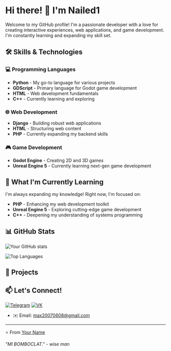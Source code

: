 # Hi there! 👋 I'm Nailed1

Welcome to my GitHub profile! I'm a passionate developer with a love for creating interactive experiences, web applications, and game development. I'm constantly learning and expanding my skill set.

## 🛠️ Skills & Technologies

### 💻 Programming Languages
- **Python** - My go-to language for various projects
- **GDScript** - Primary language for Godot game development
- **HTML** - Web development fundamentals
- **C++** - Currently learning and exploring

### 🌐 Web Development
- **Django** - Building robust web applications
- **HTML** - Structuring web content
- **PHP** - Currently expanding my backend skills

### 🎮 Game Development
- **Godot Engine** - Creating 2D and 3D games
- **Unreal Engine 5** - Currently learning next-gen game development

## 🚀 What I'm Currently Learning

I'm always expanding my knowledge! Right now, I'm focused on:

- **PHP** - Enhancing my web development toolkit
- **Unreal Engine 5** - Exploring cutting-edge game development
- **C++** - Deepening my understanding of systems programming

## 📊 GitHub Stats

![Your GitHub stats](https://github-readme-stats.vercel.app/api?username=nailed1&layout=compact&theme=radical)

![Top Languages](https://github-readme-stats.vercel.app/api/top-langs/?username=nailed1&layout=compact&theme=radical)

## 🔧 Projects

## 📫 Let's Connect!

[![Telegram](https://img.shields.io/badge/Telegram-2CA5E0?style=flat&logo=telegram&logoColor=white)](https://t.me/stillbore)
[![VK](https://img.shields.io/badge/VK-0077FF?style=flat&logo=vk&logoColor=white)](https://vk.com/nailed1)
- ✉️ Email: max20070608@gmail.com


---

⭐️ From [Your Name](https://github.com/nailed1)

*"MI BOMBOCLAT." - wise man*